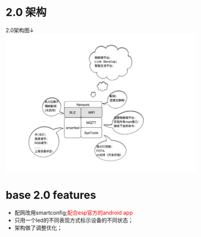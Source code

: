 # 2.0 架构
2.0架构图↓
![](architecture.jpg)

# base 2.0 features

* 配网改用smartconfig;<font color='red'>配合esp官方的android app</font>
* 只用一个led的不同表现方式标示设备的不同状态；
* 架构做了调整优化；


